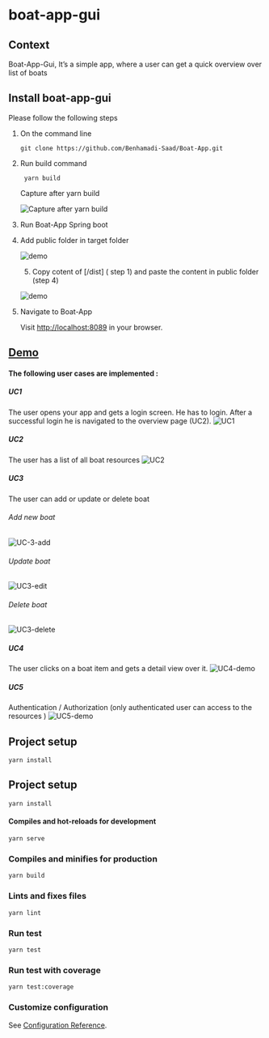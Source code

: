 # boat-app-gui

## Context
Boat-App-Gui, It’s a simple app, where a user can get a quick overview over list of boats

## Install boat-app-gui 
Please follow the following steps

1) On the command line
    ```
    git clone https://github.com/Benhamadi-Saad/Boat-App.git
    ```
2) Run build command  
     ```
      yarn build
    ```
   Capture after yarn build
   
   ![Capture after yarn build](demo/Capture_after_yarn_build.PNG)
   
3) Run Boat-App Spring boot 

4) Add public folder in target folder

   ![demo](demo/Capture_add_folder_public_in_Target_folder.PNG)

    5) Copy cotent of [/dist] ( step 1) and paste the content in public folder (step 4)

   ![demo](demo/Capture_after_past_content_of_dist.PNG)
   
 6) Navigate to Boat-App
   
       Visit [http://localhost:8089](http://localhost:8089) in your browser.
       
## [Demo](demo/demo.gif)
#### The following user cases are implemented : 

##### UC1

The user opens your app and gets a login screen. He has to login. After a successful login he is navigated to
the overview page (UC2).
![UC1](demo/UC1.gif)
##### UC2

The user has a list of all boat resources
![UC2](demo/UC2.gif)
##### UC3

The user can add or update or delete boat
###### Add new boat
![UC-3-add](demo/UC3-add.gif)
###### Update boat
![UC3-edit](demo/UC3-edit.gif)
###### Delete boat
![UC3-delete](demo/UC3-delete.gif)
##### UC4

The user clicks on a boat item and gets a detail view over it.
![UC4-demo](demo/UC-4.gif)
##### UC5

Authentication / Authorization (only authenticated user can access to the resources )
![UC5-demo](demo/UC-Authozisation.gif)
      

## Project setup
```
yarn install
```

## Project setup
```
yarn install
```

#### Compiles and hot-reloads for development
```
yarn serve
```

### Compiles and minifies for production
```
yarn build
```

### Lints and fixes files
```
yarn lint
```
### Run test
```
yarn test
```
### Run test with coverage
```
yarn test:coverage
```

### Customize configuration
See [Configuration Reference](https://cli.vuejs.org/config/).
